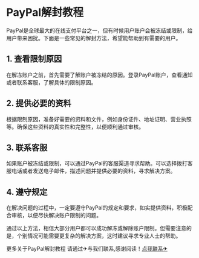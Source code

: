 # PayPal解封教程

PayPal是全球最大的在线支付平台之一，但有时候用户账户会被冻结或限制，给用户带来困扰。下面是一些常见的解封方法，希望能帮助到有需要的用户。

## 1. 查看限制原因
在解冻账户之前，首先需要了解账户被冻结的原因。登录PayPal账户，查看通知或者联系客服，了解具体的限制原因。

## 2. 提供必要的资料
根据限制原因，准备好需要的资料和文件，例如身份证件、地址证明、营业执照等。确保这些资料的真实性和完整性，以便顺利通过审核。

## 3. 联系客服
如果账户被冻结或限制，可以通过PayPal的客服渠道寻求帮助。可以选择拨打客服电话或者发送电子邮件，描述问题并提供必要的资料，寻求解决方案。

## 4. 遵守规定
在解决问题的过程中，一定要遵守PayPal的规定和要求，如实提供资料，积极配合审核，以便尽快解决账户限制的问题。

通过以上方法，相信大部分用户都可以成功解冻或解除账户限制。但需要注意的是，个别情况可能需要更复杂的解决方案，这时建议寻求专业人士的帮助。

更多关于PayPal解封教程 请通过✈与我们联系,感谢阅读！[点我联系✈](https://www.G208.com)